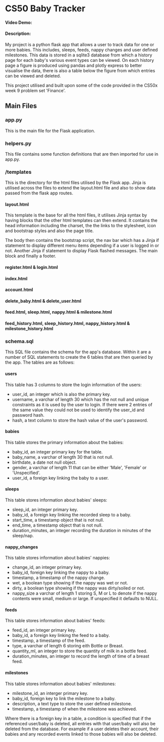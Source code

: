 # CS50 Baby Tracker
#### Video Demo:  <URL HERE>
#### Description:

My project is a python flask app that allows a user to track data for one or more babies. This includes, sleeps, feeds, nappy changes and user defined milestones. This data is stored in a sqlite3 database from which a history page for each baby's various event types can be viewed. On each history page a figure is produced using pandas and plotly express to better visualise the data, there is also a table below the figure from which entries can be viewed and deleted. 

This project utilised and built upon some of the code provided in the CS50x week 9 problem set 'Finance'.

## Main Files

### app.py
This is the main file for the Flask application. 

### helpers.py
This file contains some function definitions that are then imported for use in app.py. 

### /templates
This is the directory for the html files utilised by the Flask app. Jinja is utilised across the files to extend the layout.html file and also to show data passed from the flask app routes.

#### layout.html
This template is the base for all the html files, it utilises Jinja syntax by having blocks that the other html templates can then extend. It contains the head information including the charset, the the links to the stylesheet, icon and bootstrap styles and also the page title. 

The body then contains the bootstrap script, the nav bar which has a Jinja if statement to display different menu items depending if a user is logged in or not. Another Jinja if statement to display Flask flashed messages. The main block and finally a footer.

#### register.html & login.html

#### index.html

#### account.html

#### delete_baby.html & delete_user.html

#### feed.html, sleep.html, nappy.html & milestone.html

#### feed_history.html, sleep_history.html, nappy_history.html & milestone_history.html

### schema.sql
This SQL file contains the schema for the app's database. Within it are a number of SQL statements to create the 6 tables that are then queried by the app. The tables are as follows:

#### users
This table has 3 columns to store the login information of the users:
* user_id, an integer which is also the primary key.
* username, a varchar of length 30 which has the not null and unique constraints as it is used by the user to login. If there were 2 entries of the same value they could not be used to identify the user_id and password hash.
* hash, a text column to store the hash value of the user's password.

#### babies
This table stores the primary information about the babies:
* baby_id, an integer primary key for the table.
* baby_name, a varchar of length 30 that is not null.
* birthdate, a date not null object.
* gender, a varchar of length 11 that can be either 'Male', 'Female' or 'Unspecified'.
* user_id, a foreign key linking the baby to a user.

#### sleeps
This table stores information about babies' sleeps:
* sleep_id, an integer primary key.
* baby_id, a foreign key linking the recorded sleep to a baby.
* start_time, a timestamp object that is not null.
* end_time, a timestamp object that is not null.
* duration_minutes, an integer recording the duration in minutes of the sleep/nap.

#### nappy_changes
This table stores information about babies' nappies:
* change_id, an integer primary key.
* baby_id, foreign key linking the nappy to a baby.
* timestamp, a timestamp of the nappy change.
* wet, a boolean type showing if the nappy was wet or not.
* dirty, a boolean type showing if the nappy was dirty/soiled or not.
* nappy_size a varchar of length 1 storing S, M or L to denote if the nappy contents were small, medium or large. If unspecified it defaults to NULL.

#### feeds
This table stores information about babies' feeds:
* feed_id, an integer primary key.
* baby_id, a foreign key linking the feed to a baby.
* timestamp, a timestamp of the feed.
* type, a varchar of length 6 storing eith Bottle or Breast.
* quantity_ml, an integer to store the quantity of milk in a bottle feed.
* duration_minutes, an integer to record the length of time of a breast feed.

#### milestones
This table stores information about babies' milestones:
* milestone_id, an interger primary key.
* baby_id, foreign key to link the milestone to a baby.
* description, a text type to store the user defined milestone.
* timestamp, a timestamp of when the milestone was achieved.

Where there is a foreign key in a table, a condition is specified that if the referenced user/baby is deleted, all entries with that user/baby will also be deleted from the database. For example if a user deletes their account, their babies and any recorded events linked to those babies will also be deleted.


